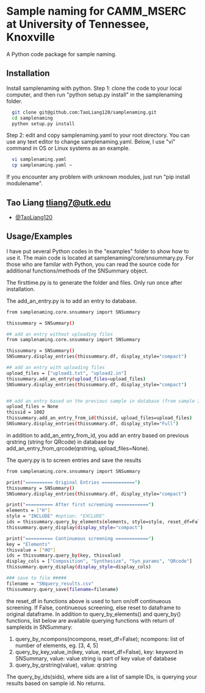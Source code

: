 
# Sample naming for CAMM_MSERC at University of Tennessee, Knoxville

A Python code package for sample naming.


## Installation

Install samplenaming with python. 
Step 1: clone the code to your local computer, and then run "python setup.py install" in the samplenaming folder.
```bash
  git clone git@github.com:TaoLiang120/samplenaming.git
  cd samplenaming
  python setup.py install
```
Step 2: edit and copy samplenaming.yaml to your root directory. You can use any text editor to change samplenaming.yaml. Below,  I use "vi" command in OS or Linux systems as an example.
```bash
  vi samplenaming.yaml 
  cp samplenaming.yaml ~
```
If you encounter any problem with unknown modules, just run "pip install modulename".   
## Tao Liang  tliang7@utk.edu

- [@TaoLiang120](https://github.com/TaoLiang120/samplenaming)


## Usage/Examples

I have put several Python codes in the "examples" folder to show how to use it. The main code is located at samplenaming/core/snsummary.py. For those who are familar with Python, you can read the source code for additional functions/methods of the SNSummary object.

The firsttime.py is to generate the folder and files. Only run once after installation.

The add_an_entry.py is to add an entry to database. 
```bash
from samplenaming.core.snsummary import SNSummary

thissummary = SNSummary()

## add an entry without uploading files
from samplenaming.core.snsummary import SNSummary

thissummary = SNSummary()
SNSummary.display_entries(thissummary.df, display_style="compact")

## add an entry with uploading files
upload_files = ["upload1.txt", "upload2.in"]
thissummary.add_an_entry(upload_files=upload_files)
SNSummary.display_entries(thissummary.df, display_style="compact")


## add an entry based on the previous sample in database (from sample ID)
upload_files = None
thissid = 1002
thissummary.add_an_entry_from_id(thissid, upload_files=upload_files)
SNSummary.display_entries(thissummary.df, display_style="Full")
```
in addition to add_an_entry_from_id, you add an entry based on previous qrstring (string for QRcode) in database by add_an_entry_from_qrcode(qrstring, upload_files=None).



The query.py is to screen entries and save the results
```bash
from samplenaming.core.snsummary import SNSummary

print("========== Original Entries ============")
thissummary = SNSummary()
SNSummary.display_entries(thissummary.df, display_style="compact")

print("========== After first screening ============")
elements = ["H"]
style = "INCLUDE" #option: "EXCLUDE"
ids = thissummary.query_by_elements(elements, style=style, reset_df=False)
thissummary.query_display(display_style="compact")

print("========== Continueous screening ============")
key = "Elements"
thisvalue = ["HO"]
ids = thissummary.query_by(key, thisvalue)
display_cols = ["Composition", "Synthesize", "Syn_params", "QRcode"]
thissummary.query_display(display_style=display_cols)

### save to file #####
filename = "SNquery_results.csv"
thissummary.query_save(filename=filename)
```

the reset_df in functions above is used to turn on/off continueous screening. If False, continueous screening, else reset to dataframe to original dataframe. In addition to query_by_elements() and query_by() functions, list below are available querying functions with return of sampleids in SNSummary:
1. query_by_ncompons(ncompons, reset_df=False); ncompons: list of number of elements, eg. [3, 4, 5]
2. query_by_key_value_in(key, value, reset_df=False), key: keyword in SNSummary, value: value string is part of key value of database 
3. query_by_qrstring(value), value: qrstring

The query_by_ids(sids), where sids are a list of sample IDs, is querying your results based on sample id. No returns. 

